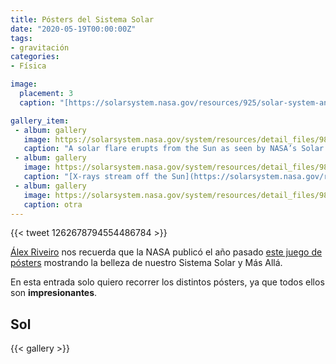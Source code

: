```yaml
---
title: Pósters del Sistema Solar
date: "2020-05-19T00:00:00Z"
tags:
- gravitación
categories:
- Física

image:
  placement: 3
  caption: "[https://solarsystem.nasa.gov/resources/925/solar-system-and-beyond-poster-set/](https://solarsystem.nasa.gov/resources/925/solar-system-and-beyond-poster-set/)"

gallery_item:
 - album: gallery
   image: https://solarsystem.nasa.gov/system/resources/detail_files/980_poster_sun_front_a.jpg
   caption: "A solar flare erupts from the Sun as seen by NASA’s Solar Dynamics Observatory in 2013. Credit: NASA/SDO"
 - album: gallery
   image: https://solarsystem.nasa.gov/system/resources/detail_files/981_poster_sun_front_b.jpg
   caption: "[X-rays stream off the Sun](https://solarsystem.nasa.gov/resources/381/sun-shines-in-high-energy-x-rays/) in this image showing observations by NASA's Nuclear Spectroscopic Telescope Array, or NuSTAR, overlaid on a picture taken by NASA's Solar Dynamics Observatory. Credit: NASA/JPL-Caltech/GSFC"
 - album: gallery
   image: https://solarsystem.nasa.gov/system/resources/detail_files/982_poster_sun_front_c.jpg
   caption: otra
---
```


{{< tweet 1262678794554486784 >}}

[Álex Riveiro](https://www.youtube.com/alexriveiro) nos recuerda que la NASA publicó el año pasado [este juego de pósters](https://solarsystem.nasa.gov/resources/925/solar-system-and-beyond-poster-set/) mostrando la belleza de nuestro Sistema Solar y Más Allá.

En esta entrada solo quiero recorrer los distintos pósters, ya que todos ellos son **impresionantes**.

## Sol
{{< gallery >}}